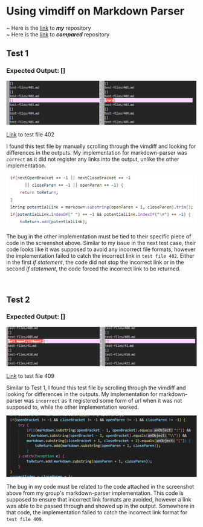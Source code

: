 <h1>Using vimdiff on Markdown Parser</h1>

~ Here is the [link](https://github.com/ganadenjameel/markdown-parser) to ***my*** repository <br>
~ Here is the [link](https://github.com/nidhidhamnani/markdown-parser) to ***compared*** repository <br>

## **Test 1**

### Expected Output: [] <br>

![Image](L5SS1.PNG)<br>

[Link](https://github.com/nidhidhamnani/markdown-parser/blob/main/test-files/402.md) to test file 402<br>

I found this test file by manually scrolling through the vimdiff and looking for differences in the outputs. My implementation for markdown-parser was `correct` as it did not register any links into the output, unlike the other implementation.

![Image](L5SS4.PNG)<br>

The bug in the other implementation must be tied to their specific piece of code in the screenshot above. Similar to my issue in the next test case, their code looks like it was supposed to avoid any incorrect file formats, however the implementation failed to catch the incorrect link in `test file 402`. Either in the first *if statement*, the code did not stop the incorrect link or in the second *if statement*, the code forced the incorrect link to be returned.

<br>

## **Test 2**

### Expected Output: [] <br>

![Image](L5SS2.PNG)<br>

 [Link](https://github.com/nidhidhamnani/markdown-parser/blob/main/test-files/409.md) to test file 409<br>

Similar to Test 1, I found this test file by scrolling through the vimdiff and looking for differences in the outputs. My implementation for markdown-parser was `incorrect` as it registered some form of url when it was not supposed to, while the other implementation worked. <br>

![Image](L5SS3.PNG)<br>

The bug in my code must be related to the code attached in the screenshot above from my group's markdown-parser implementation. This code is supposed to ensure that incorrect link formats are avoided, however a link was able to be passed through and showed up in the output. Somewhere in that code, the implementation failed to catch the incorrect link format for `test file 409`.
